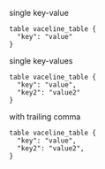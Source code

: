 single key-value

```vcl
table vaceline_table {
  "key": "value"
}
```

single key-values

```vcl
table vaceline_table {
  "key": "value",
  "key2": "value2"
}
```

with trailing comma

```vcl
table vaceline_table {
  "key": "value",
  "key2": "value2",
}
```
